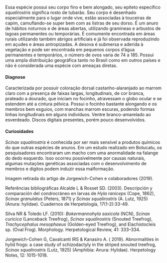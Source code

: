<div class="descricao-geral">
 <p>
  Essa espécie possui seu corpo fino e bem alongado, seu
  <glossario>
   epíteto específico
  </glossario>
  <em>
   squalirostris
  </em>
  significa rosto de tubarão. Seu corpo é desenhado especialmente para o lugar onde vive, estão associadas à touceiras de capim, camuflando-se super bem com as listras de seu dorso. É um anuro de hábitos noturnos e de áreas abertas, utilizando gramíneas e arbustos de lagoas permanentes ou temporárias. É comumente encontrada em áreas rurais utilizando também abrigos artificiais e já foi observada reproduzindo em açudes e áreas antropizadas. A desova é submersa e aderida à vegetação e pode ser encontrada em pequenos corpos d’água permanentes e temporários, o número de ovos varia de 74 a 185. Possui uma ampla distribuição geográfica tanto no Brasil como em outros países e não é considerada uma espécie com ameaças diretas.
 </p>
 <h4>
  Diagnose
 </h4>
 <p>
  Caracterizada por possuir coloração dorsal castanho-alaranjado ao marrom claro com a presença de faixas largas, longitudinais, de cor branca, prateado a dourado, que iniciam no focinho, atravessam o globo ocular e se estendem até a cintura pélvica. Possui o focinho bastante alongando e os membros bem esguios, com manchas marrom escuras, podendo formas linhas longitudinais em alguns indivíduos. Ventre branco-amarelado ao esverdeado. Discos digitais presentes, porém pouco desenvolvidos.
 </p>
 <h4>
  Curiosidades
 </h4>
 <p>
  <em>
   Scinax squalirostris
  </em>
  é conhecida por ser mais sensível a produtos químicos do que outras espécies de anuros. Em um estudo realizado em Botucatu, os pesquisadores encontraram um macho com uma anormalidade na falange do dedo esquerdo. Isso ocorreu possivelmente por causas naturais, algumas
  <glossario>
   mutações genéticas
  </glossario>
  associadas com o desenvolvimento de membros e dígitos podem induzir essa malformação.
 </p>
 <p>
  Imagem retirada do artigo de Jorgewich-Cohen e colaboradores (2019).
 </p>
 <p>
  Referências bibliográficas
Alcalde L &amp; Rosset SD. (2003). Descripción y comparación del condrocráneo en larvas de
  <em>
   Hyla raniceps
  </em>
  (Cope, 1862),
  <em>
   Scinax granulatus
  </em>
  (Peters, 1871) y
  <em>
   Scinax squalirostris
  </em>
  (A. Lutz, 1925) (Anura: hylidae). Cuadernos de Herpetología, 17(1-2):33-49.
 </p>
 <p>
  Silva NR &amp; Toledo LF. (2010):
  <em>
   Bokermannohyla saxicola
  </em>
  (NCN),
  <em>
   Scinax curicica
  </em>
  (Lanceback Treefrog),
  <em>
   Scinax squalirostris
  </em>
  (Snouted Treefrog),
  <em>
   Trachycephalus mesophaeus
  </em>
  (Golden-eyed Treefrog), and Elachistocleis sp. (Oval Frog). Morphology. Herpetological Review, 41: 333–334.
 </p>
 <p>
  Jorgewich-Cohen G, Cavalcanti IRS &amp; Kanasiro A. ( 2019). Abnormalities in hylid frogs: a case study of schizodactyly in the striped snouted treefrog,
  <em>
   Scinax squalirostris
  </em>
  (Lutz, 1925) (Amphibia: Anura: Hylidae). Herpetology Notes, 12: 1015-1018.
 </p>
</div>
